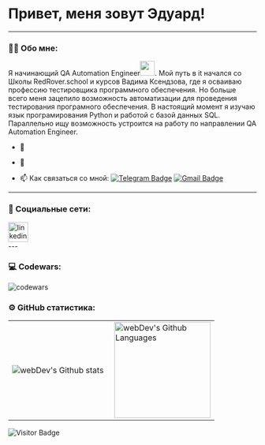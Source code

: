 
# Привет, меня зовут Эдуард!

---

### :man_technologist: Обо мне:

Я начинающий QA Automation Engineer<img src="https://media.giphy.com/media/WUlplcMpOCEmTGBtBW/giphy.gif" width="30px">. Мой путь в it начался со Школы RedRover.school и курсов Вадима Ксендзова, где я осваиваю профессию тестировщика программного обеспечения. Но больше всего меня зацепило возможность автоматизации для проведения тестирования програмного обеспечения. В настоящий момент я изучаю язык програмирования Python и работой с базой данных SQL. Параллельно ищу возможность устроится на работу по направлении QA Automation Engineer.

- :telescope: 

- :seedling: 

- :mailbox: Как связаться со мной: [![Telegram Badge](https://img.shields.io/badge/-EdSever-blue?style=flat&logo=Telegram&logoColor=white)](https://t.me/EdSever) [![Gmail Badge](https://img.shields.io/badge/-Gmail-red?style=flat&logo=Gmail&logoColor=white)](mailto:Edmins@gmail.com)

---

### 🤝 Социальные сети:

  <div id="badges">
    <a href="https://www.linkedin.com/in/эдуард-сабитов-832856155/" target="_blank">
      <img src="https://cdn-icons-png.flaticon.com/512/2504/2504799.png" width="40" height="40" alt="linkedin" />
    </a>
    <!-- <a href="https://t.me/tehnomaniak07" target="_blank">
      <img src="https://cdn-icons-png.flaticon.com/512/2111/2111646.png" width="40" height="40" alt="telegram group" />
    </a>
    <a href="https://www.youtube.com/channel/UCbORpXVw1JNc0JYFSUqLWXA" target="_blank">
      <img src="https://cdn-icons-png.flaticon.com/512/3670/3670147.png" width="40" height="40" alt="Youtube"/>
    </a> -->
    <!-- <a href="https://dzen.ru/tehnomaniak" target="_blank">
      <img src="https://upload.wikimedia.org/wikipedia/commons/thumb/a/ab/Yandex_Zen_logo_icon.svg/1024px-Yandex_Zen_logo_icon.svg.png" width="40" height="40" alt="Zen Badge"/>
    </a> -->
  </div>
---

<!-- ### 💻 Мои курсы:

| Курсы
| ----------------------------------------------------------------| :---------------: |
| IT школа RedRover.school
| курсы Вадима Ксендзова
| stepik.org/"Поколение Python": курс для начинающих
| stepik.org/Интерактивный тренажер по SQL

--- -->

### 💻 Codewars:

![codewars](https://www.codewars.com/users/EdSever/badges/large)

### ⚙️ GitHub статистика:

<table>
  <tr>
    <td>
      <img align="left" src="http://github-readme-streak-stats.herokuapp.com?user=EdSever&theme=dark&background=000000" alt="webDev's Github stats" />
    </td>
    <td>
      <img height="195px" align="right" alt="webDev's Github Languages" src="https://github-readme-stats-sigma-five.vercel.app/api/top-langs/?username=EdSever&layout=compact&theme=vision-friendly-dark" />
    </td>
  </tr>
</table>

![Visitor Badge](https://visitor-badge.laobi.icu/badge?page_id=Edsever)
